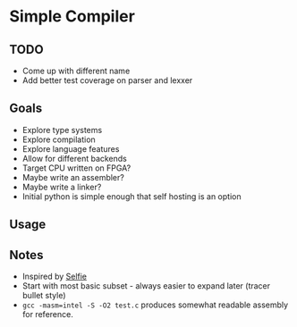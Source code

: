 # Simple Compiler

## TODO

- Come up with different name
- Add better test coverage on parser and lexxer

## Goals

- Explore type systems
- Explore compilation
- Explore language features
- Allow for different backends
- Target CPU written on FPGA?
- Maybe write an assembler?
- Maybe write a linker?
- Initial python is simple enough that self hosting is an option

## Usage

## Notes

- Inspired by [Selfie](https://github.com/cksystemsteaching/selfie)
- Start with most basic subset - always easier to expand later (tracer bullet style)
- `gcc -masm=intel -S -O2 test.c` produces somewhat readable assembly for
reference.
